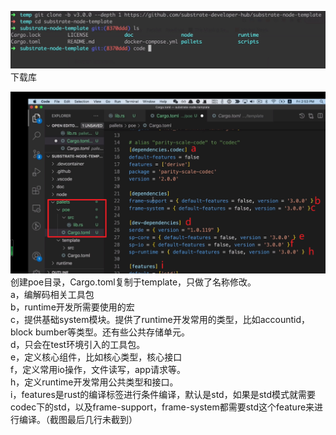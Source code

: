 ![](images/2021-08-20-16-19-17.png)
下载库

![](images/2021-08-20-16-36-44.png)
创建poe目录，Cargo.toml复制于template，只做了名称修改。  
a，编解码相关工具包  
b，runtime开发所需要使用的宏  
c，提供基础system模块。提供了runtime开发常用的类型，比如accountid，block bumber等类型。还有些公共存储单元。  
d，只会在test环境引入的工具包。  
e，定义核心组件，比如核心类型，核心接口  
f，定义常用io操作，文件读写，app请求等。  
h，定义runtime开发常用公共类型和接口。  
i，features是rust的编译标签进行条件编译，默认是std，如果是std模式就需要codec下的std，以及frame-support，frame-system都需要std这个feature来进行编译。（截图最后几行未截到）

